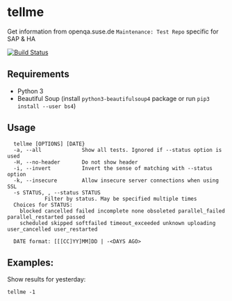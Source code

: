 # tellme

Get information from openqa.suse.de `Maintenance: Test Repo` specific for SAP & HA

[![Build Status](https://travis-ci.org/ricardobranco777/tellme.svg?branch=master)](https://travis-ci.org/ricardobranco777/tellme)

## Requirements

- Python 3
- Beautiful Soup (install `python3-beautifulsoup4` package or run `pip3 install --user bs4`)

## Usage

```
  tellme [OPTIONS] [DATE}
  -a, --all             Show all tests. Ignored if --status option is used
  -H, --no-header       Do not show header
  -i, --invert          Invert the sense of matching with --status option
  -k, --insecure        Allow insecure server connections when using SSL
  -s STATUS, , --status STATUS
			Filter by status. May be specified multiple times
  Choices for STATUS:
	blocked cancelled failed incomplete none obsoleted parallel_failed parallel_restarted passed
	scheduled skipped softfailed timeout_exceeded unknown uploading user_cancelled user_restarted

  DATE format: [[[CC]YY]MM]DD | -<DAYS AGO>
```

## Examples:

Show results for yesterday:

`tellme -1`
